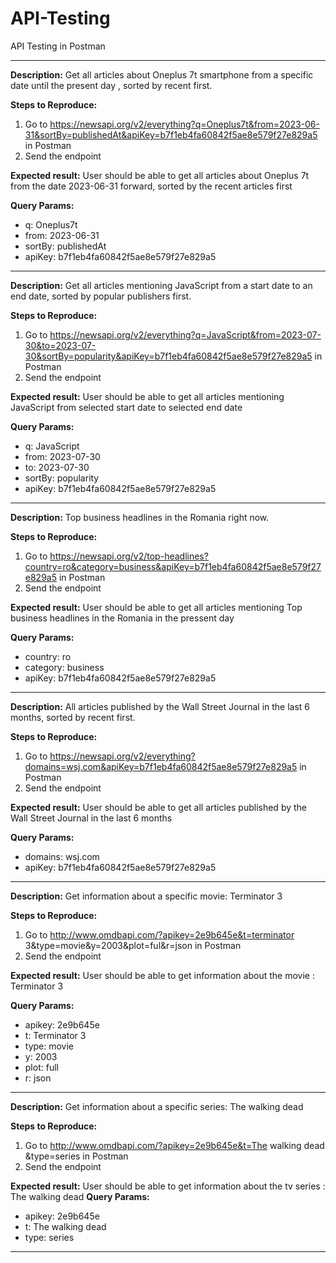 # API-Testing
API Testing in Postman

----------------

**Description:** 
Get all articles about Oneplus 7t smartphone from a specific date until the present day , sorted by recent first.

**Steps to Reproduce:**
1. Go to https://newsapi.org/v2/everything?q=Oneplus7t&from=2023-06-31&sortBy=publishedAt&apiKey=b7f1eb4fa60842f5ae8e579f27e829a5 in Postman
2. Send the endpoint

**Expected result:**
User should be able to get all articles about Oneplus 7t from the date 2023-06-31 forward, sorted by the recent articles first

**Query Params:** <br />
* q: Oneplus7t  <br />
* from: 2023-06-31  <br />
* sortBy: publishedAt  <br />
* apiKey: b7f1eb4fa60842f5ae8e579f27e829a5  <br />

----------------

**Description:** 
Get all articles mentioning JavaScript from a start date to an end date, sorted by popular publishers first.

**Steps to Reproduce:**
1. Go to https://newsapi.org/v2/everything?q=JavaScript&from=2023-07-30&to=2023-07-30&sortBy=popularity&apiKey=b7f1eb4fa60842f5ae8e579f27e829a5 in Postman
2. Send the endpoint

**Expected result:**
User should be able to get all articles mentioning JavaScript from selected start date to selected end date

**Query Params:**<br />
* q: JavaScript  <br />
* from: 2023-07-30  <br />
* to: 2023-07-30  <br />
* sortBy: popularity  <br />
* apiKey: b7f1eb4fa60842f5ae8e579f27e829a5  <br />


----------------

**Description:** 
Top business headlines in the Romania right now.

**Steps to Reproduce:**
1. Go to https://newsapi.org/v2/top-headlines?country=ro&category=business&apiKey=b7f1eb4fa60842f5ae8e579f27e829a5 in Postman
2. Send the endpoint

**Expected result:**
User should be able to get all articles mentioning Top business headlines in the Romania in the pressent day

**Query Params:** <br />
* country: ro  <br />
* category: business  <br />
* apiKey: b7f1eb4fa60842f5ae8e579f27e829a5  <br />

----------------
**Description:** 
All articles published by the Wall Street Journal in the last 6 months, sorted by recent first.

**Steps to Reproduce:**
1. Go to https://newsapi.org/v2/everything?domains=wsj.com&apiKey=b7f1eb4fa60842f5ae8e579f27e829a5 in Postman
2. Send the endpoint

**Expected result:**
User should be able to get all articles published by the Wall Street Journal in the last 6 months

**Query Params:** <br />
* domains: wsj.com  <br />
* apiKey: b7f1eb4fa60842f5ae8e579f27e829a5  <br />

----------------
**Description:** 
Get information about a specific movie: Terminator 3

**Steps to Reproduce:**
1. Go to http://www.omdbapi.com/?apikey=2e9b645e&t=terminator 3&type=movie&y=2003&plot=ful&r=json in Postman
2. Send the endpoint

**Expected result:**
User should be able to get information about the movie : Terminator 3

**Query Params:** <br />
* apikey: 2e9b645e  <br />
* t: Terminator 3  <br />
* type: movie  <br />
* y: 2003  <br />
* plot: full  <br />
* r: json  <br />

----------------
**Description:** 
Get information about a specific series: The walking dead 

**Steps to Reproduce:**
1. Go to http://www.omdbapi.com/?apikey=2e9b645e&t=The walking dead &type=series in Postman
2. Send the endpoint

**Expected result:**
User should be able to get information about the tv series : The walking dead
**Query Params:** <br />
* apikey: 2e9b645e  <br />
* t: The walking dead  <br />
* type: series  <br />
----------------

